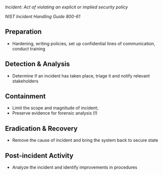 *Incident: Act of violating an explicit or implied security policy*

*NIST Incident Handling Guide 800-61*

## Preparation
- Hardening, writing policies, set up confidential lines of communication, conduct training

## Detection & Analysis
- Determine if an incident has taken place, triage it and notify relevant stakeholders

## Containment
- Limit the scope and magnitude of incident;
- Preserve evidence for forensic analysis (!)

## Eradication & Recovery
- Remove the cause of incident and bring the system back to secure state

## Post-incident Activity
- Analyze the incident and identify improvements in procedures
